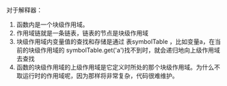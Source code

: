 对于解释器：

1. 函数内是一个块级作用域。
2. 作用域链就是一条链表，链表的节点是块级作用域
3. 块级作用域内变量值的查找和存储是通过 表symbolTable ，比如变量a，在当前的块级作用域的 symbolTable.get('a')找不到时，就会递归地向上级作用域去查找
4. 函数的块级作用域的上级作用域是它定义时所处的那个块级作用域。为什么不取运行时的作用域呢，因为那样将非常复杂，代码很难维护。

